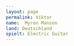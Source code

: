 ```yaml
---
layout: page
permalink: Viktor
name:  Myron Manson
land: Deutschland
spielt: Electric Guitar
---
```

